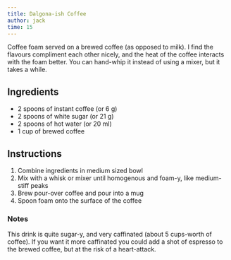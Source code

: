 ```yaml
---
title: Dalgona-ish Coffee
author: jack
time: 15
---
```


Coffee foam served on a brewed coffee (as opposed to milk). I find the flavours compliment each other nicely, and the heat of the coffee interacts with the foam better. You can hand-whip it instead of using a mixer, but it takes a while.

<section markdown="1">

## Ingredients

- 2 spoons of instant coffee (or 6 g)
- 2 spoons of white sugar (or 21 g)
- 2 spoons of hot water (or 20 ml)
- 1 cup of brewed coffee

</section>

## Instructions

1. Combine ingredients in medium sized bowl
2. Mix with a whisk or mixer until homogenous and foam-y, like medium-stiff peaks
3. Brew pour-over coffee and pour into a mug
4. Spoon foam onto the surface of the coffee

### Notes

This drink is quite sugar-y, and very caffinated (about 5 cups-worth of coffee). If you want it more caffinated you could add a shot of espresso to the brewed coffee, but at the risk of a heart-attack.